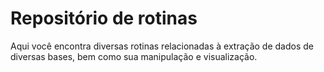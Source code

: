 # Repositório de rotinas

Aqui você encontra diversas rotinas relacionadas à extração de dados de diversas bases, bem como sua manipulação e visualização.
 


